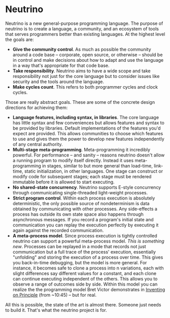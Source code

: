 Neutrino
========

Neutrino is a new general-purpose programming language. The purpose of neutrino is to create a language, a community, and an ecosystem of tools that serves programmers better than existing languages. At the highest level the goals are:

 - **Give the community control**. As much as possible the community around a code base – corporate, open source, or otherwise – should be in control and make decisions about how to adapt and use the language in a way that's appropriate for that code base.
 - **Take responsibility**. Neutrino aims to have a wide scope and take responsibility not just for the core language but to consider issues like security and the tools around the language.
 - **Make cycles count**. This refers to both programmer cycles and clock cycles.

Those are really abstract goals. These are some of the concrete design directions for achieving them:

- **Language features, including syntax, in libraries**. The core language has little syntax and few conveniences but allows features and syntax to be provided by libraries. Default implementations of the features you'd expect are provided. This allows communities to choose which features to use and gives them the power to develop new features independently of any central authority.
- **Multi-stage meta-programming**. Meta-programming it incredibly powerful. For performance – and sanity – reasons neutrino doesn't allow a running program to modify itself directly. Instead it uses meta-programming in stages, similar to but more general than load-time, link-time, static initialization, in other languages. One stage can construct or modify code for subsequent stages; each stage must be rendered immutable before it is allowed to start executing.
- **No shared-state concurrency**. Neutrino supports E-style concurrency through communicating single-threaded light-weight processes.
- **Strict program control**. Within each process execution is absolutely deterministic, the only possible source of nondeterminism is data obtained by communicating with other processes. Any side-effects a process has outside its own state space also happens through asynchronous messages. If you record a program's initial state and communication you can replay the execution perfectly by executing it again against the recorded communication.
- **A meta-process model**. Since process execution is tightly controlled neutrino can support a powerful meta-process model. *This is something new*. Processes can be replayed in a mode that records not just communication but a full trace of the process' execution, essentially "unfolding" and storing the execution of a process over time. This gives you back-in-time debugging, but the model is more general. For instance, it becomes safe to clone a process into n variations, each with slight differences say different values for a constant, and each clone can continue executing independent of the others. This allows you to observe a range of outcomes side by side. Within this model you can realize the the programming model Bret Victor demonstrates in [Inventing on Principle](http://vimeo.com/36579366) (from ~10:45) – but for real.

All this is possible, the state of the art is almost there. Someone just needs to build it. That's what the neutrino project is for.
